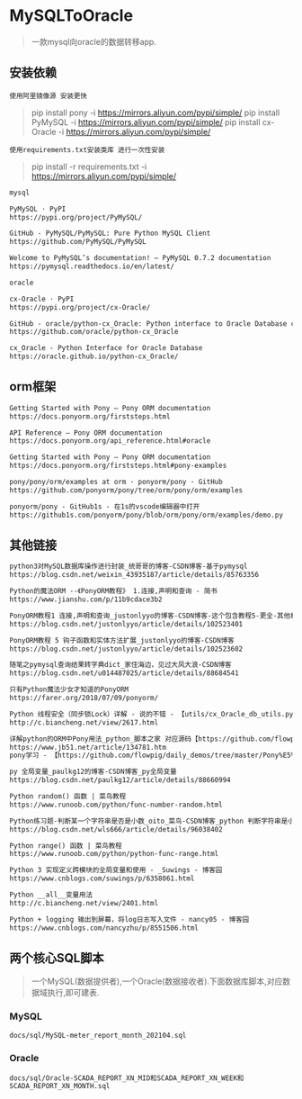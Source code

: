 # MySQLToOracle

> 一款mysql向oracle的数据转移app.

## 安装依赖

`使用阿里镜像源 安装更快`

> pip install pony -i https://mirrors.aliyun.com/pypi/simple/
> pip install PyMySQL -i https://mirrors.aliyun.com/pypi/simple/
> pip install cx-Oracle -i https://mirrors.aliyun.com/pypi/simple/

`使用requirements.txt安装类库 进行一次性安装`

> pip install -r requirements.txt -i https://mirrors.aliyun.com/pypi/simple/

```markdown
mysql

PyMySQL · PyPI
https://pypi.org/project/PyMySQL/

GitHub - PyMySQL/PyMySQL: Pure Python MySQL Client
https://github.com/PyMySQL/PyMySQL

Welcome to PyMySQL’s documentation! — PyMySQL 0.7.2 documentation
https://pymysql.readthedocs.io/en/latest/

oracle

cx-Oracle · PyPI
https://pypi.org/project/cx-Oracle/

GitHub - oracle/python-cx_Oracle: Python interface to Oracle Database conforming to the Python DB API 2.0 specification.
https://github.com/oracle/python-cx_Oracle

cx_Oracle - Python Interface for Oracle Database
https://oracle.github.io/python-cx_Oracle/
```

## orm框架

```markdown
Getting Started with Pony — Pony ORM documentation
https://docs.ponyorm.org/firststeps.html

API Reference — Pony ORM documentation
https://docs.ponyorm.org/api_reference.html#oracle

Getting Started with Pony — Pony ORM documentation
https://docs.ponyorm.org/firststeps.html#pony-examples

pony/pony/orm/examples at orm · ponyorm/pony · GitHub
https://github.com/ponyorm/pony/tree/orm/pony/orm/examples

ponyorm/pony - GitHub1s - 在1s的vscode编辑器中打开
https://github1s.com/ponyorm/pony/blob/orm/pony/orm/examples/demo.py
```

## 其他链接

```markdown
python3对MySQL数据库操作进行封装_统哥哥的博客-CSDN博客-基于pymysql
https://blog.csdn.net/weixin_43935187/article/details/85763356

Python的魔法ORM --《PonyORM教程》 1.连接,声明和查询 - 简书
https://www.jianshu.com/p/11b9cdace3b2

PonyORM教程1 连接,声明和查询_justonlyyo的博客-CSDN博客-这个包含教程5-更全-其他和上面一样.
https://blog.csdn.net/justonlyyo/article/details/102523401

PonyORM教程 5 钩子函数和实体方法扩展_justonlyyo的博客-CSDN博客
https://blog.csdn.net/justonlyyo/article/details/102523602

随笔之pymysql查询结果转字典dict_家住海边，见过大风大浪-CSDN博客
https://blog.csdn.net/u014487025/article/details/88684541

只有Python魔法少女才知道的PonyORM
https://farer.org/2018/07/09/ponyorm/

Python 线程安全（同步锁Lock）详解 - 说的不错 - 【utils/cx_Oracle_db_utils.py:26】
http://c.biancheng.net/view/2617.html

详解python的ORM中Pony用法_python_脚本之家 对应源码【https://github.com/flowpig/daily_demos】
https://www.jb51.net/article/134781.htm
pony学习 - 【https://github.com/flowpig/daily_demos/tree/master/Pony%E5%AD%A6%E4%B9%A0】

py 全局变量_paulkg12的博客-CSDN博客_py全局变量
https://blog.csdn.net/paulkg12/article/details/88660994

Python random() 函数 | 菜鸟教程
https://www.runoob.com/python/func-number-random.html

Python练习题-判断某一个字符串是否是小数_oito_菜鸟-CSDN博客_python 判断字符串是小数 这个很不错
https://blog.csdn.net/wls666/article/details/96038402

Python range() 函数 | 菜鸟教程
https://www.runoob.com/python/python-func-range.html

Python 3 实现定义跨模块的全局变量和使用 - _Suwings - 博客园
https://www.cnblogs.com/suwings/p/6358061.html

Python __all__变量用法
http://c.biancheng.net/view/2401.html

Python + logging 输出到屏幕，将log日志写入文件 - nancy05 - 博客园
https://www.cnblogs.com/nancyzhu/p/8551506.html
```

## 两个核心SQL脚本

> 一个MySQL(数据提供者),一个Oracle(数据接收者).下面数据库脚本,对应数据域执行,即可建表.

### MySQL

`docs/sql/MySQL-meter_report_month_202104.sql`

### Oracle

`docs/sql/Oracle-SCADA_REPORT_XN_MID和SCADA_REPORT_XN_WEEK和SCADA_REPORT_XN_MONTH.sql`

